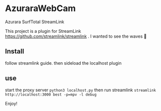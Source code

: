 # AzuraraWebCam
Azurara SurfTotal StreamLink

This project is a plugin for StreamLink https://github.com/streamlink/streamlink .
I wanted to see the waves :ocean: 

## Install
follow streamlink guide.
then sideload the localhost plugin

## use
start the proxy server `python3 localhost.py`
then run streamlink `streamlink http://localhost:3000 best -p=mpv -l debug`

Enjoy!
